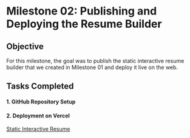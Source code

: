 # Milestone 02: Publishing and Deploying the Resume Builder

## Objective

For this milestone, the goal was to publish the static interactive resume builder that we created in Milestone 01 and deploy it live on the web.


## Tasks Completed
#### 1. GitHub Repository Setup
#### 2. Deployment on Vercel

[Static Interactive Resume ](https://hackathonminusonemilestone01-rjv91jbe9.vercel.app)
